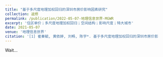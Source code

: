 ```yaml
---
title: "基于多尺度地理加权回归的深圳市房价影响因素研究"
collection: 返修
permalink: /publication/2022-05-07-地理信息世界-MGWR
excerpt: '住区单价；多尺度地理加权回归；空间结构；影响尺度；特大城市'
date: 2021-05-07
venue: '地理信息世界'
citation: '[1] 崔秦毓, 黄依婷, 刘畅, 陈宇*. 基于多尺度地理加权回归的深圳市房价影响因素研究[J]. 地理信息世界.（返修）'
---
```

Wait...

